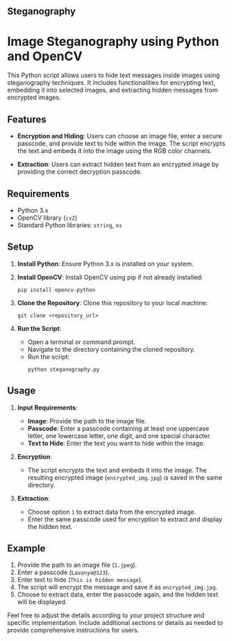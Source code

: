 ## Steganography

# Image Steganography using Python and OpenCV

This Python script allows users to hide text messages inside images using steganography techniques. It includes functionalities for encrypting text, embedding it into selected images, and extracting hidden messages from encrypted images.

## Features

- **Encryption and Hiding**: Users can choose an image file, enter a secure passcode, and provide text to hide within the image. The script encrypts the text and embeds it into the image using the RGB color channels.
  
- **Extraction**: Users can extract hidden text from an encrypted image by providing the correct decryption passcode.

## Requirements

- Python 3.x
- OpenCV library (`cv2`)
- Standard Python libraries: `string`, `os`

## Setup

1. **Install Python**: Ensure Python 3.x is installed on your system.
   
2. **Install OpenCV**: Install OpenCV using pip if not already installed:
   ```
   pip install opencv-python
   ```

3. **Clone the Repository**: Clone this repository to your local machine:
   ```
   git clone <repository_url>
   ```

4. **Run the Script**:
   - Open a terminal or command prompt.
   - Navigate to the directory containing the cloned repository.
   - Run the script:
     ```
     python steganography.py
     ```

## Usage

1. **Input Requirements**:
   - **Image**: Provide the path to the image file.
   - **Passcode**: Enter a passcode containing at least one uppercase letter, one lowercase letter, one digit, and one special character.
   - **Text to Hide**: Enter the text you want to hide within the image.

2. **Encryption**:
   - The script encrypts the text and embeds it into the image. The resulting encrypted image (`encrypted_img.jpg`) is saved in the same directory.

3. **Extraction**:
   - Choose option `1` to extract data from the encrypted image.
   - Enter the same passcode used for encryption to extract and display the hidden text.

## Example

1. Provide the path to an image file (`1.jpeg`).
2. Enter a passcode (`Lavanya@123`).
3. Enter text to hide (`This is hidden message`).
4. The script will encrypt the message and save it as `encrypted_img.jpg`.
5. Choose to extract data, enter the passcode again, and the hidden text will be displayed.



Feel free to adjust the details according to your project structure and specific implementation. Include additional sections or details as needed to provide comprehensive instructions for users.
